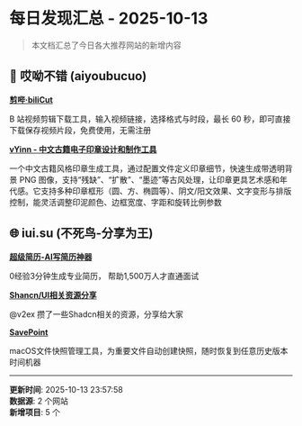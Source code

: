 # 每日发现汇总 - 2025-10-13

> 本文档汇总了今日各大推荐网站的新增内容

## 🔧 哎呦不错 (aiyoubucuo)

**[剪哔·biliCut](https://bilicut.com/)**
  
B 站视频剪辑下载工具，输入视频链接，选择格式与时段，最长 60 秒，即可直接下载保存视频片段，免费使用，无需注册

**[vYinn - 中文古籍电子印章设计和制作工具](https://github.com/shanleiguang/vYinn)**
  
一个中文古籍风格印章生成工具，通过配置文件定义印章细节，快速生成带透明背景 PNG 图像，支持“残缺”、“扩散”、“墨迹”等古风处理，让印章更具艺术感和年代感。它支持多种印章框形（圆、方、椭圆等）、阴文/阳文效果、文字变形与排版控制，能灵活调整印泥颜色、边框宽度、字距和旋转比例参数


## 🌐 iui.su (不死鸟-分享为王)

**[超级简历-AI写简历神器](https://www.wondercv.com/?utm_campaign=iui&utm_medium=pc&utm_source=iui&gio_link_id=nRbAmx59)**
  
0经验3分钟生成专业简历， 帮助1,500万人才直通面试

**[Shancn/UI相关资源分享](https://paste.fastmirror.net/?30fd0e20650b1e81#HNmWo2fzfkZe6JdArU1XPXu22DNjWBWpKDRsqSCauCD8)**
  
@v2ex 攒了一些Shadcn相关的资源，分享给大家

**[SavePoint](https://apps.apple.com/cn/app/savepoint/id6753219638?mt=12)**
  
macOS文件快照管理工具，为重要文件自动创建快照，随时恢复到任意历史版本时间机器


---

**更新时间**: 2025-10-13 23:57:58  
**数据源**: 2 个网站  
**新增项目**: 5 个  

<!-- Generated by Daily News Aggregator -->